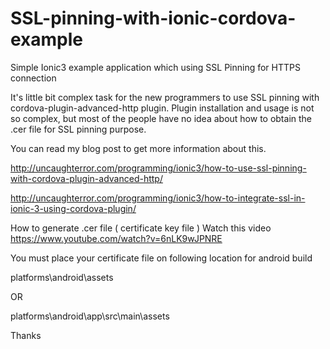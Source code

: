 # SSL-pinning-with-ionic-cordova-example
Simple Ionic3 example application which using SSL Pinning for HTTPS connection

It's little bit complex task for the new programmers to use SSL pinning with cordova-plugin-advanced-http plugin. Plugin installation and usage is not so complex, but most of the people have no idea about how to obtain the .cer file for SSL pinning purpose.

You can read my blog post to get more information about this.

http://uncaughterror.com/programming/ionic3/how-to-use-ssl-pinning-with-cordova-plugin-advanced-http/

http://uncaughterror.com/programming/ionic3/how-to-integrate-ssl-in-ionic-3-using-cordova-plugin/

How to generate .cer file ( certificate key file )
Watch this video https://www.youtube.com/watch?v=6nLK9wJPNRE

You must place your certificate file on following location for android build


 platforms\android\assets

 OR

 platforms\android\app\src\main\assets



Thanks
